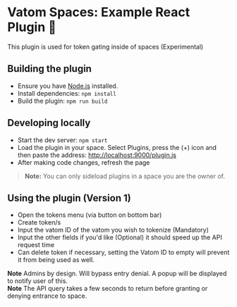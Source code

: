 # Vatom Spaces: Example React Plugin 🔌

This plugin is used for token gating inside of spaces (Experimental)

## Building the plugin
- Ensure you have [Node.js](https://nodejs.org) installed.
- Install dependencies: `npm install`
- Build the plugin: `npm run build`

## Developing locally
- Start the dev server: `npm start`
- Load the plugin in your space. Select Plugins, press the (+) icon and then paste the address: [http://localhost:9000/plugin.js](http://localhost:9000/plugin.js)
- After making code changes, refresh the page

> **Note:** You can only sideload plugins in a space you are the owner of.

## Using the plugin (Version 1)
- Open the tokens menu (via button on bottom bar)
- Create token/s
- Input the vatom ID of the vatom you wish to tokenize (Mandatory)
- Input the other fields if you'd like (Optional) it should speed up the API request time
- Can delete token if necessary, setting the Vatom ID to empty will prevent it from being used as well.

**Note** Admins by design. Will bypass entry denial. A popup will be displayed to notify user of this. <br />
**Note** The API query takes a few seconds to return before granting or denying entrance to space.
